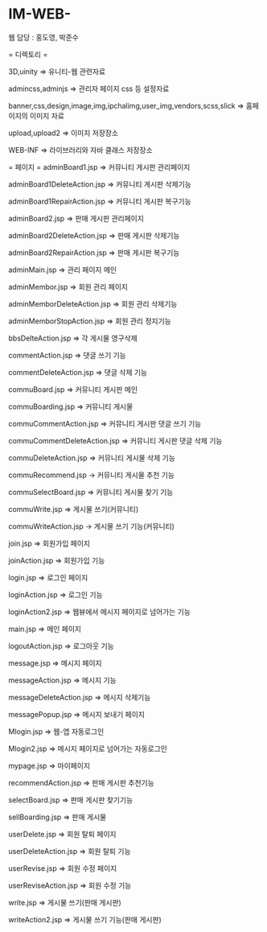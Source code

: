 # IM-WEB-
웹 담당 : 홍도영, 박준수

= 디렉토리 =

3D,uinity => 유니티-웹 관련자료

admincss,adminjs => 관리자 페이지 css 등 설정자료

banner,css,design,image,img,ipchalimg,user_img,vendors,scss,slick => 홈페이지의 이미지 자료

upload,upload2 => 이미지 저장장소

WEB-INF => 라이브러리와 자바 클래스 저장장소


= 페이지 =
adminBoard1.jsp => 커뮤니티 게시판 관리페이지

adminBoard1DeleteAction.jsp => 커뮤니티 게시판 삭제기능

adminBoard1RepairAction.jsp => 커뮤니티 게시판 복구기능

adminBoard2.jsp => 판매 게시판 관리페이지

adminBoard2DeleteAction.jsp => 판매 게시판 삭제기능

adminBoard2RepairAction.jsp => 판매 게시판 복구기능

adminMain.jsp => 관리 페이지 메인

adminMembor.jsp => 회원 관리 페이지

adminMemborDeleteAction.jsp => 회원 관리 삭제기능

adminMemborStopAction.jsp => 회원 관리 정지기능

bbsDelteAction.jsp => 각 게시물 영구삭제

commentAction.jsp => 댓글 쓰기 기능

commentDeleteAction.jsp => 댓글 삭제 기능

commuBoard.jsp => 커뮤니티 게시판 메인

commuBoarding.jsp => 커뮤니티 게시물

commuCommentAction.jsp => 커뮤니티 게시판 댓글 쓰기 기능

commuCommentDeleteAction.jsp => 커뮤니티 게시판 댓글 삭제 기능

commuDeleteAction.jsp => 커뮤니티 게시물 삭제 기능

commuRecommend.jsp -> 커뮤니티 게시물 추천 기능

commuSelectBoard.jsp => 커뮤니티 게시물 찾기 기능

commuWrite.jsp => 게시물 쓰기(커뮤니티)

commuWriteAction.jsp -> 게시물 쓰기 기능(커뮤니티)

join.jsp => 회원가입 페이지

joinAction.jsp => 회원가입 기능

login.jsp => 로그인 페이지

loginAction.jsp => 로그인 기능

loginAction2.jsp => 웹뷰에서 메시지 페이지로 넘어가는 기능

main.jsp => 메인 페이지

logoutAction.jsp => 로그아웃 기능

message.jsp => 메시지 페이지

messageAction.jsp => 메시지 기능

messageDeleteAction.jsp => 메시지 삭제기능

messagePopup.jsp => 메시지 보내기 페이지

Mlogin.jsp => 웹-앱 자동로그인

Mlogin2.jsp => 메시지 페이지로 넘어가는 자동로그인

mypage.jsp => 마이페이지

recommendAction.jsp => 판매 게시판 추천기능

selectBoard.jsp => 판매 게시판 찾기기능

sellBoarding.jsp => 판매 게시물

userDelete.jsp => 회원 탈퇴 페이지

userDeleteAction.jsp => 회원 탈퇴 기능

userRevise.jsp => 회원 수정 페이지

userReviseAction.jsp => 회원 수정 기능

write.jsp => 게시물 쓰기(판매 게시판)

writeAction2.jsp => 게시물 쓰기 기능(판매 게시판)
